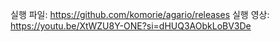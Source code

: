 실행 파일: https://github.com/komorie/agario/releases
실행 영상: https://youtu.be/XtWZU8Y-ONE?si=dHUQ3AObkLoBV3De
